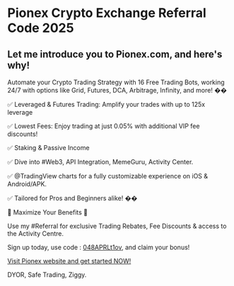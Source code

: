 <h1>Pionex Crypto Exchange Referral Code 2025</h1>
 
 <h2>Let me introduce you to Pionex.com, and here's why!</h2>
 
 Automate your Crypto Trading Strategy with 16 Free Trading Bots, working 24/7 with options like Grid, Futures, DCA, Arbitrage, Infinity, and more! ��
 
 ✅ Leveraged & Futures Trading: Amplify your trades with up to 125x leverage
 
 ✅ Lowest Fees: Enjoy trading at just 0.05% with additional VIP fee discounts!
 
 ✅ Staking & Passive Income
 
 ✅ Dive into #Web3, API Integration, MemeGuru, Activity Center.
 
 ✅ @TradingView charts for a fully customizable experience on iOS & Android/APK.
 
 ✅ Tailored for Pros and Beginners alike! ��
 
 💸 Maximize Your Benefits 💸
 
 Use my #Referral for exclusive Trading Rebates, Fee Discounts & access to the Activity Centre.
 
 Sign up today, use code : <a href="https://www.pionex.com/signUp?r=048APRLt1ov">048APRLt1ov</a>, and claim your bonus!
 
 <a href="https://www.pionex.com/signUp?r=048APRLt1ov">Visit Pionex website and get started NOW!</a>
 
 DYOR, Safe Trading, Ziggy.
